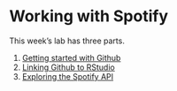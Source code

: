 Working with Spotify
================

This week’s lab has three parts.

1.  [Getting started with Github](everyday-w08-a.md)
2.  [Linking Github to RStudio](everyday-w08-b.md)
3.  [Exploring the Spotify API](everyday-w08-c.md)
